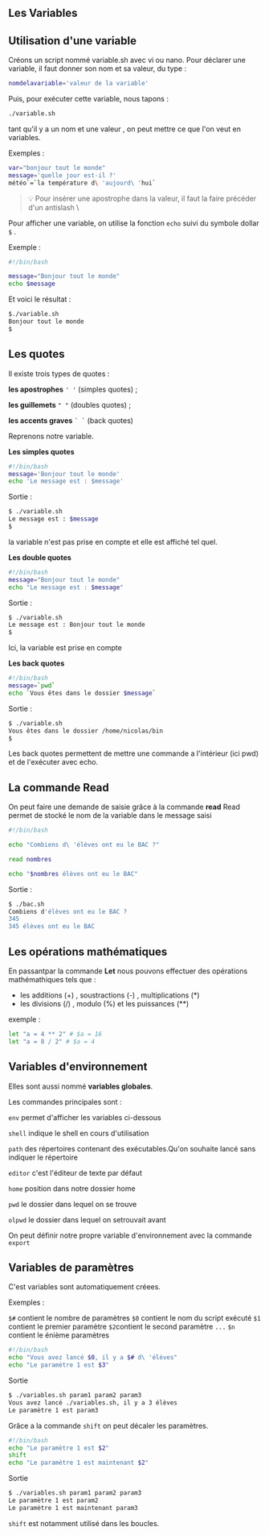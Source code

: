 ## Les Variables 

## Utilisation d'une variable

Créons un script nommé variable.sh avec vi ou nano.
Pour déclarer une variable, il faut donner son nom et sa valeur, du type :

```bash
nomdelavariable='valeur de la variable'
```

Puis, pour exécuter cette variable, nous tapons :

```bash
./variable.sh
```

tant qu'il y a un nom et une valeur , on peut mettre ce que l'on veut en variables.

Exemples :

```bash
var="bonjour tout le monde"
message='quelle jour est-il ?'
météo`=`la température d\ 'aujourd\ 'hui`
```
> :bulb: Pour insérer une apostrophe dans la valeur, il faut la faire précéder d'un antislash \

Pour afficher une variable, on utilise la fonction ``echo`` suivi du symbole dollar ``$`` .

Exemple :

```bash
#!/bin/bash

message="Bonjour tout le monde"
echo $message
```

Et voici le résultat :

```bash
$./variable.sh
Bonjour tout le monde
$
```
## Les quotes

Il existe trois types de quotes :

**les apostrophes** ``' '`` (simples quotes) ;

**les guillemets** ``" "`` (doubles quotes) ;

**les accents graves** `` ` ` `` (back quotes)

Reprenons notre variable. 

**Les simples quotes** 

```bash
#!/bin/bash
message='Bonjour tout le monde'
echo 'Le message est : $message'
```
Sortie :
```bash
$ ./variable.sh
Le message est : $message
$
```
la variable n'est pas prise en compte et elle est affiché tel quel.

**Les double quotes**

```bash
#!/bin/bash
message="Bonjour tout le monde"
echo "Le message est : $message"
```
Sortie :
```bash
$ ./variable.sh
Le message est : Bonjour tout le monde
$
```
Ici, la variable est prise en compte 

**Les back quotes**
```bash
#!/bin/bash
message=`pwd`
echo `Vous êtes dans le dossier $message`
```
Sortie :
```bash
$ ./variable.sh
Vous êtes dans le dossier /home/nicolas/bin
$
```
Les back quotes permettent de mettre une commande a l'intérieur (ici pwd)  et de l'exécuter avec echo.

## La commande **Read**

On peut faire une demande de saisie grâce à la commande **read**
Read permet de stocké le nom de la variable dans le message saisi
```bash
#!/bin/bash

echo "Combiens d\ 'élèves ont eu le BAC ?"

read nombres

echo "$nombres élèves ont eu le BAC"
```
Sortie :

```bash
$ ./bac.sh
Combiens d'élèves ont eu le BAC ?
345
345 élèves ont eu le BAC
```
## Les opérations mathématiques
En passantpar la commande **Let** nous pouvons effectuer des opérations mathémathiques tels que :

- les additions (+) , soustractions (-) , multiplications (*)
- les divisions (/) , modulo (%) et les puissances (**)

exemple :
```bash
let "a = 4 ** 2" # $a = 16 
let "a = 8 / 2" # $a = 4
```

## Variables d'environnement 
Elles sont aussi nommé **variables globales**.

Les commandes principales sont :

``env`` permet d'afficher les variables ci-dessous 

``shell`` indique le shell en cours d'utilisation

``path`` des répertoires contenant des exécutables.Qu'on souhaite lancé sans indiquer le répertoire

``editor`` c'est l'éditeur de texte par défaut

``home`` position dans notre dossier home

``pwd`` le dossier dans lequel on se trouve 

``olpwd`` le dossier dans lequel on setrouvait avant

On peut définir notre propre variable d'environnement avec la commande ``export``


## Variables de paramètres 

C'est variables sont automatiquement créees.

Exemples :

``$#`` contient le nombre de paramètres
``$0`` contient le nom du script exécuté
``$1`` contient le premier paramètre
``$2``contient le second paramètre
`` ... ``
``$n`` contient le énième paramètres

```bash
#!/bin/bash
echo "Vous avez lancé $0, il y a $# d\ 'élèves"
echo "Le paramètre 1 est $3"
``` 
Sortie 

```bash
$ ./variables.sh param1 param2 param3
Vous avez lancé ./variables.sh, il y a 3 élèves
Le paramètre 1 est param3
```

Grâce a la commande ``shift`` on peut décaler les paramètres.

```bash
#!/bin/bash
echo "Le paramètre 1 est $2"
shift
echo "Le paramètre 1 est maintenant $2"
```
Sortie
```bash
$ ./variables.sh param1 param2 param3
Le paramètre 1 est param2
Le paramètre 1 est maintenant param3
```
``shift`` est notamment utilisé dans les boucles.
